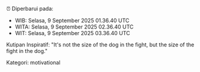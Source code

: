 ⏰ Diperbarui pada:
- WIB: Selasa, 9 September 2025 01.36.40 UTC
- WITA: Selasa, 9 September 2025 02.36.40 UTC
- WIT: Selasa, 9 September 2025 03.36.40 UTC

Kutipan Inspiratif:
"It's not the size of the dog in the fight, but the size of the fight in the dog."


Kategori: motivational

